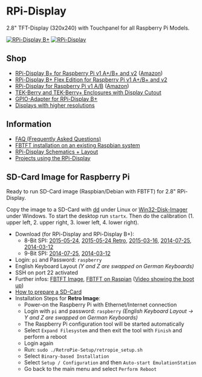 # RPi-Display
2.8" TFT-Display (320x240) with Touchpanel for all Raspberry Pi Models.

[![RPi-Display B+](https://raw.github.com/watterott/RPi-Display/master/pcb/RPi-Display_Bplus_v11.jpg)](http://www.watterott.com/en/RPi-Display-B-Plus)
[![RPi-Display](https://raw.github.com/watterott/RPi-Display/master/pcb/RPi-Display_v10.jpg)](http://www.watterott.com/en/RPi-Display)


## Shop
* [RPi-Display B+ for Raspberry Pi v1 A+/B+ and v2](http://www.watterott.com/en/RPi-Display-B-Plus) ([Amazon](http://www.amazon.de/RPi-Display-BPlus/dp/B00N3KK2SE))
* [RPi-Display B+ Flex Edition for Raspberry Pi v1 A+/B+ and v2](https://www.watterott.com/en/RPi-Display-Flex-Edition)
* [RPi-Display for Raspberry Pi v1 A/B](http://www.watterott.com/en/RPi-Display) ([Amazon](http://www.amazon.de/RPi-Display/dp/B00I7BGX5A))
* [TEK-Berry and TEK-Berry+ Enclosures with Display Cutout](http://www.watterott.com/index.php?page=search&page_action=query&desc=off&sdesc=off&keywords=RPi-Display)
* [GPIO-Adapter for RPi-Display B+](http://www.watterott.com/en/GPIO-Adapter-for-the-RPi-Display-BPlus)
* [Displays with higher resolutions](https://github.com/watterott/HDMI-Display)


## Information
* [FAQ (Frequently Asked Questions)](https://github.com/watterott/RPi-Display/blob/master/docu/FAQ.md)
* [FBTFT installation on an existing Raspbian system](https://github.com/watterott/RPi-Display/blob/master/docu/FBTFT-Install.md)
* [RPi-Display Schematics + Layout](https://github.com/watterott/RPi-Display/tree/master/pcb)
* [Projects using the RPi-Display](https://github.com/watterott/RPi-Display/blob/master/Projects.md)


## SD-Card Image for Raspberry Pi
Ready to run SD-Card image (Raspbian/Debian with FBTFT) for 2.8" RPi-Display.

Copy the image to a SD-Card with [dd](http://en.wikipedia.org/wiki/Dd_%28Unix%29) under Linux or [Win32-Disk-Imager](http://sourceforge.net/projects/win32diskimager/) under Windows.
To start the desktop run ```startx```. Then do the calibration (1. upper left, 2. upper right, 3. lower left, 4. lower right).

* Download (for RPi-Display and RPi-Display B+):
  * 8-Bit SPI: [2015-05-24](http://www.watterott.net/fbtft/2015-05-05-raspbian-2015-05-24-fbtft-rpi-display.zip), [2015-05-24 Retro](http://www.watterott.net/fbtft/2015-05-05-raspbian-2015-06-09-fbtft-retro-rpi-display.zip), [2015-03-16](http://www.watterott.net/fbtft/2015-02-16-raspbian-2015-03-16-fbtft-rpi-display.zip), [2014-07-25](http://www.watterott.net/fbtft/2014-06-20-raspbian-2014-07-25-fbtft-rpi-display.zip), [2014-03-12](http://www.watterott.net/fbtft/2014-01-07-raspbian-2014-03-12-fbtft-rpi-display.zip)
  * 9-Bit SPI: [2014-07-25](http://www.watterott.net/fbtft/2014-06-20-raspbian-2014-07-25-fbtft-rpi-display-rev1.zip), [2014-03-12](http://www.watterott.net/fbtft/2014-01-07-raspbian-2014-03-12-fbtft-rpi-display-rev1.zip)
* Login: ```pi``` and Password: ```raspberry```
* English Keyboard Layout *(Y and Z are swapped on German Keyboards)*
* SSH on port 22 activated
* Further infos: [FBTFT Image](https://github.com/notro/fbtft-spindle/wiki/FBTFT-image), [FBTFT on Raspian](https://github.com/notro/fbtft/wiki/FBTFT-on-Raspian) ([Video showing the boot up](http://www.youtube.com/watch?v=a2CStAaMbmA))
* [How to prepare a SD-Card](http://elinux.org/RPi_Easy_SD_Card_Setup)
* Installation Steps for **Retro Image**:
  * Power-on the Raspberry Pi with Ethernet/Internet connection
  * Login with ```pi``` and password: ```raspberry```  *(English Keyboard Layout -> Y and Z are swapped on German Keyboards)*
  * The Raspberry Pi configuration tool will be started automatically
  * Select ```Expand Filesystem``` and then exit the tool with ```Finish``` and perform a reboot
  * Login again
  * Run: ```sudo ./RetroPie-Setup/retropie_setup.sh```
  * Select ```Binary-based Installation```
  * Select ```Setup / Configuration``` and then ```Auto-start EmulationStation```
  * Go back to the main menu and select ```Perform Reboot```

